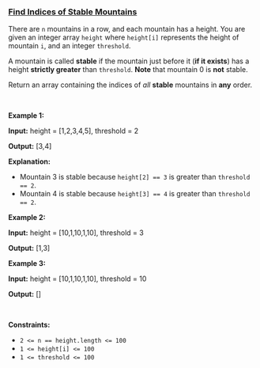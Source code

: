### [Find Indices of Stable Mountains](https://leetcode.com/problems/find-indices-of-stable-mountains)

<p>There are <code>n</code> mountains in a row, and each mountain has a height. You are given an integer array <code>height</code> where <code>height[i]</code> represents the height of mountain <code>i</code>, and an integer <code>threshold</code>.</p>

<p>A mountain is called <strong>stable</strong> if the mountain just before it (<strong>if it exists</strong>) has a height <strong>strictly greater</strong> than <code>threshold</code>. <strong>Note</strong> that mountain 0 is <strong>not</strong> stable.</p>

<p>Return an array containing the indices of <em>all</em> <strong>stable</strong> mountains in <strong>any</strong> order.</p>

<p>&nbsp;</p>
<p><strong class="example">Example 1:</strong></p>

<div class="example-block">
<p><strong>Input:</strong> <span class="example-io">height = [1,2,3,4,5], threshold = 2</span></p>

<p><strong>Output:</strong> <span class="example-io">[3,4]</span></p>

<p><strong>Explanation:</strong></p>

<ul>
	<li>Mountain 3 is stable because <code>height[2] == 3</code> is greater than <code>threshold == 2</code>.</li>
	<li>Mountain 4 is stable because <code>height[3] == 4</code> is greater than <code>threshold == 2</code>.</li>
</ul>
</div>

<p><strong class="example">Example 2:</strong></p>

<div class="example-block">
<p><strong>Input:</strong> <span class="example-io">height = [10,1,10,1,10], threshold = 3</span></p>

<p><strong>Output:</strong> <span class="example-io">[1,3]</span></p>
</div>

<p><strong class="example">Example 3:</strong></p>

<div class="example-block">
<p><strong>Input:</strong> <span class="example-io">height = [10,1,10,1,10], threshold = 10</span></p>

<p><strong>Output:</strong> <span class="example-io">[]</span></p>
</div>

<p>&nbsp;</p>
<p><strong>Constraints:</strong></p>

<ul>
	<li><code>2 &lt;= n == height.length &lt;= 100</code></li>
	<li><code>1 &lt;= height[i] &lt;= 100</code></li>
	<li><code>1 &lt;= threshold &lt;= 100</code></li>
</ul>
